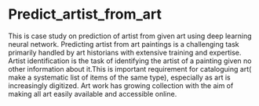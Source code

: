 # Predict_artist_from_art
This is case study on prediction of artist from given art using deep learning neural network.
Predicting artist from art paintings is a challenging task primarily handled by art historians with extensive training and expertise. Artist identification is the task of identifying the artist of a painting given no other information about it.This is important requirement for cataloguing art( make a systematic list of items of the same type), especially as art is increasingly digitized. Art work has growing collection with the aim of making all art easily available and accessible online.
